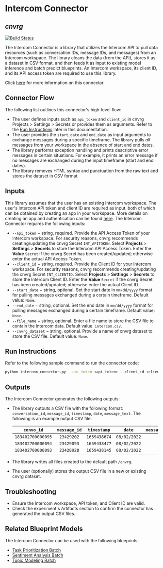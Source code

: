# Intercom Connector
## _cnvrg_

[![Build Status](https://travis-ci.org/joemccann/dillinger.svg?branch=master)](https://travis-ci.org/joemccann/dillinger)

The Intercom Connector is a library that utilizes the Intercom API to pull data resources (such as conversation IDs, message IDs, and messages) from an Intercom workspace. The library cleans the data (from the API), stores it as a dataset in CSV format, and then feeds it as input to existing model inference and batch predict blueprints. An Intercom workspace, its client ID, and its API access token are required to use this library.

Click [here](https://github.com/cnvrg/data-connectors/tree/intercom_connector/intercom_connector) for more information on this connector.

## Connector Flow
The following list outlines this connector's high-level flow:
- The user defines inputs such as `api_token` and `client_id` in cnvrg Projects > Settings > Secrets or provides them as arguments. Refer to the [Run Instructions](#run-instructions) later in this documentation.
- The user provides the `start_date` and `end_date` as input arguments to exchange messages during a specific timeframe. The library pulls *all* messages from your workspace in the absence of start and end dates.
- The library performs exception handling and prints descriptive error messages in certain situations. For example, it prints an error message if no messages are exchanged during the input timeframe (start and end dates).
- The library removes HTML syntax and punctuation from the raw text and stores the dataset in CSV format.

## Inputs
This library assumes that the user has an existing Intercom workspace. The user's Intercom API token and client ID are required as input, both of which can be obtained by creating an app in your workspace. More details on creating an app and authentication can be found [here](https://developers.intercom.com/building-apps/docs/get-started-developing-on-intercom).
The Intercom Connector requires the following inputs:
* `--api_token` −  string, required. Provide the API Access Token of your Intercom workspace. For security reasons, cnvrg recommends creating/updating the cnvrg Secret `INT_APITOKEN`. Select **Projects** > **Settings** > **Secrets** to store the Intercom API Access Token. Enter the **Value** `Secret` if the cnvrg Secret has been created/updated; otherwise enter the actual API Access Token.
* `--client_id` − string, required. Provide the Client ID for your Intercom workspace. For security reasons, cnvrg recommends creating/updating the cnvrg Secret `INT_CLIENTID`. Select **Projects** > **Settings** > **Secrets** to store the Intercom Client ID. Enter the **Value** `Secret` if the cnvrg Secret has been created/updated; otherwise enter the actual Client ID.
* `--start_date` − string, optional. Set the start date in `mm/dd/yyyy` format for pulling messages exchanged during a certain timeframe. Default value: `None`.
* `--end_date` − string, optional. Set the end date in `mm/dd/yyyy` format for pulling messages exchanged during a certain timeframe. Default value: `None`.
* `--file_name` − string, optional. Enter a file name to store the CSV file to contain the Intercom data. Default value: `intercom.csv`.
* `--cnvrg_dataset` − string, optional. Provide a name of cnvrg dataset to store the CSV file. Default value: `None`.

## Run Instructions
Refer to the following sample command to run the connector code:

```bash
python intercom_connector.py --api_token <api_token> --client_id <client_id> --start_date 04/28/2022 --end_date 06/28/2022
```
## Outputs
The Intercom Connector generates the following outputs:
- The library outputs a CSV file with the following format: `conversation_id`, `message_id`, `timestamp`, `date`, `message_text`. The following is an example output CSV file:

  |**`convo_id`**|**`message_id`**|**`timestamp`**|**`date`**|**`message_text`**|
  |:-:|:-:|:-:|:-:|:-:|
  |`183402700000095`|`23429202`|`1659438674`|`08/02/2022`|`cb`|
  |`183402700000094`|`23429093`|`1659438477`|`08/02/2022`|`ab`|
  |`183402700000093`|`23428928`|`1659438145`|`08/02/2022`|`hi`|
- The library writes all files created to the default path `/cnvrg`.
- The user (optionally) stores the output CSV file in a new or existing cnvrg dataset.
## Troubleshooting
- Ensure the Intercom workspace, API token, and Client ID are valid.
- Check the experiment's Artifacts section to confirm the connector has generated the output CSV files.
## Related Blueprint Models
The Intercom Connector can be used with the following blueprints:
- [Task Prioritization Batch](https://metacloud.cloud.cnvrg.io/marketplace/blueprints/task-prioritization-batch)
- [Sentiment Analysis Batch](https://metacloud.cloud.cnvrg.io/marketplace/libraries/sentiment-analysis-batch/latest)
- [Topic Modeling Batch]()
